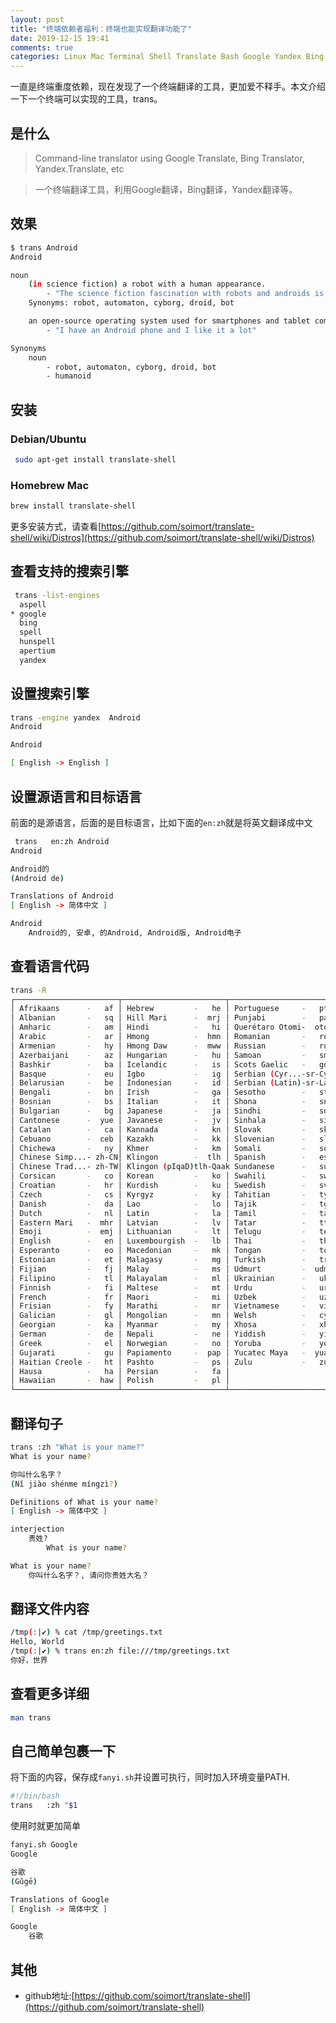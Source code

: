 ```yaml
---
layout: post
title: "终端依赖者福利：终端也能实现翻译功能了"
date: 2019-12-15 19:41
comments: true
categories: Linux Mac Terminal Shell Translate Bash Google Yandex Bing trans 
---
```


一直是终端重度依赖，现在发现了一个终端翻译的工具，更加爱不释手。本文介绍一下一个终端可以实现的工具，trans。


## 是什么
> Command-line translator using Google Translate, Bing Translator, Yandex.Translate, etc

> 一个终端翻译工具，利用Google翻译，Bing翻译，Yandex翻译等。


<!--more-->

## 效果
```bash
$ trans Android
Android

noun
    (in science fiction) a robot with a human appearance.
        - "The science fiction fascination with robots and androids is the culmination of this perception of machines as being almost like one of us."
    Synonyms: robot, automaton, cyborg, droid, bot

    an open-source operating system used for smartphones and tablet computers.
        - "I have an Android phone and I like it a lot"

Synonyms
    noun
        - robot, automaton, cyborg, droid, bot
        - humanoid
```

## 安装
### Debian/Ubuntu
```bash
 sudo apt-get install translate-shell
```

### Homebrew Mac
```bash
brew install translate-shell
```

更多安装方式，请查看[https://github.com/soimort/translate-shell/wiki/Distros](https://github.com/soimort/translate-shell/wiki/Distros)

## 查看支持的搜索引擎
```bash
 trans -list-engines
  aspell
* google
  bing
  spell
  hunspell
  apertium
  yandex
```

## 设置搜索引擎
```bash
trans -engine yandex  Android
Android

Android

[ English -> English ]
```

## 设置源语言和目标语言

前面的是源语言，后面的是目标语言，比如下面的`en:zh`就是将英文翻译成中文

```bash
 trans   en:zh Android
Android

Android的
(Android de)

Translations of Android
[ English -> 简体中文 ]

Android
    Android的, 安卓, 的Android, Android版, Android电子
```



## 查看语言代码
```bash
trans -R
┌───────────────────────┬───────────────────────┬───────────────────────┐
│ Afrikaans      -   af │ Hebrew         -   he │ Portuguese     -   pt │
│ Albanian       -   sq │ Hill Mari      -  mrj │ Punjabi        -   pa │
│ Amharic        -   am │ Hindi          -   hi │ Querétaro Otomi-  otq │
│ Arabic         -   ar │ Hmong          -  hmn │ Romanian       -   ro │
│ Armenian       -   hy │ Hmong Daw      -  mww │ Russian        -   ru │
│ Azerbaijani    -   az │ Hungarian      -   hu │ Samoan         -   sm │
│ Bashkir        -   ba │ Icelandic      -   is │ Scots Gaelic   -   gd │
│ Basque         -   eu │ Igbo           -   ig │ Serbian (Cyr...-sr-Cyrl
│ Belarusian     -   be │ Indonesian     -   id │ Serbian (Latin)-sr-Latn
│ Bengali        -   bn │ Irish          -   ga │ Sesotho        -   st │
│ Bosnian        -   bs │ Italian        -   it │ Shona          -   sn │
│ Bulgarian      -   bg │ Japanese       -   ja │ Sindhi         -   sd │
│ Cantonese      -  yue │ Javanese       -   jv │ Sinhala        -   si │
│ Catalan        -   ca │ Kannada        -   kn │ Slovak         -   sk │
│ Cebuano        -  ceb │ Kazakh         -   kk │ Slovenian      -   sl │
│ Chichewa       -   ny │ Khmer          -   km │ Somali         -   so │
│ Chinese Simp...- zh-CN│ Klingon        -  tlh │ Spanish        -   es │
│ Chinese Trad...- zh-TW│ Klingon (pIqaD)tlh-Qaak Sundanese      -   su │
│ Corsican       -   co │ Korean         -   ko │ Swahili        -   sw │
│ Croatian       -   hr │ Kurdish        -   ku │ Swedish        -   sv │
│ Czech          -   cs │ Kyrgyz         -   ky │ Tahitian       -   ty │
│ Danish         -   da │ Lao            -   lo │ Tajik          -   tg │
│ Dutch          -   nl │ Latin          -   la │ Tamil          -   ta │
│ Eastern Mari   -  mhr │ Latvian        -   lv │ Tatar          -   tt │
│ Emoji          -  emj │ Lithuanian     -   lt │ Telugu         -   te │
│ English        -   en │ Luxembourgish  -   lb │ Thai           -   th │
│ Esperanto      -   eo │ Macedonian     -   mk │ Tongan         -   to │
│ Estonian       -   et │ Malagasy       -   mg │ Turkish        -   tr │
│ Fijian         -   fj │ Malay          -   ms │ Udmurt         -  udm │
│ Filipino       -   tl │ Malayalam      -   ml │ Ukrainian      -   uk │
│ Finnish        -   fi │ Maltese        -   mt │ Urdu           -   ur │
│ French         -   fr │ Maori          -   mi │ Uzbek          -   uz │
│ Frisian        -   fy │ Marathi        -   mr │ Vietnamese     -   vi │
│ Galician       -   gl │ Mongolian      -   mn │ Welsh          -   cy │
│ Georgian       -   ka │ Myanmar        -   my │ Xhosa          -   xh │
│ German         -   de │ Nepali         -   ne │ Yiddish        -   yi │
│ Greek          -   el │ Norwegian      -   no │ Yoruba         -   yo │
│ Gujarati       -   gu │ Papiamento     -  pap │ Yucatec Maya   -  yua │
│ Haitian Creole -   ht │ Pashto         -   ps │ Zulu           -   zu │
│ Hausa          -   ha │ Persian        -   fa │                       │
│ Hawaiian       -  haw │ Polish         -   pl │                       │
└───────────────────────┴───────────────────────┴───────────────────────┘
```
## 翻译句子
```bash
trans :zh "What is your name?"
What is your name?

你叫什么名字？
(Nǐ jiào shénme míngzì?)

Definitions of What is your name?
[ English -> 简体中文 ]

interjection
    贵姓?
        What is your name?

What is your name?
    你叫什么名字？, 请问你贵姓大名？
```

## 翻译文件内容
```bash
/tmp(:|✔) % cat /tmp/greetings.txt
Hello, World
/tmp(:|✔) % trans en:zh file:///tmp/greetings.txt
你好，世界
```



## 查看更多详细
```bash
man trans
```

## 自己简单包裹一下
将下面的内容，保存成`fanyi.sh`并设置可执行，同时加入环境变量PATH.
```bash
#!/bin/bash
trans   :zh "$1
```

使用时就更加简单
```bash
fanyi.sh Google
Google

谷歌
(Gǔgē)

Translations of Google
[ English -> 简体中文 ]

Google
    谷歌
```

## 其他
  * github地址:[https://github.com/soimort/translate-shell](https://github.com/soimort/translate-shell)
